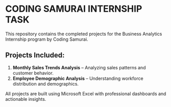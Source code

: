 # CODING SAMURAI INTERNSHIP TASK

This repository contains the completed projects for the Business Analytics Internship program by Coding Samurai.

## Projects Included:
1. **Monthly Sales Trends Analysis** – Analyzing sales patterns and customer behavior.
2. **Employee Demographic Analysis** – Understanding workforce distribution and demographics.

All projects are built using Microsoft Excel with professional dashboards and actionable insights.


